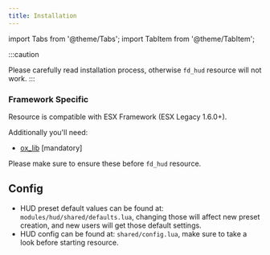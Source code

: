 ```yaml
---
title: Installation
---
```


import Tabs from '@theme/Tabs';
import TabItem from '@theme/TabItem';

:::caution

Please carefully read installation process, otherwise `fd_hud` resource will not work.
:::

### Framework Specific

<Tabs>
<TabItem value="esx" label="ESX" default>

Resource is compatible with ESX Framework (ESX Legacy 1.6.0+).

Additionally you'll need:

- [ox_lib](https://github.com/overextended/ox_lib/releases) [mandatory]

Please make sure to ensure these before `fd_hud` resource.
</TabItem>
</Tabs>

## Config

- HUD preset default values can be found at: `modules/hud/shared/defaults.lua`, changing those will affect new preset creation, and new users will get those default settings.
- HUD config can be found at: `shared/config.lua`, make sure to take a look before starting resource.
